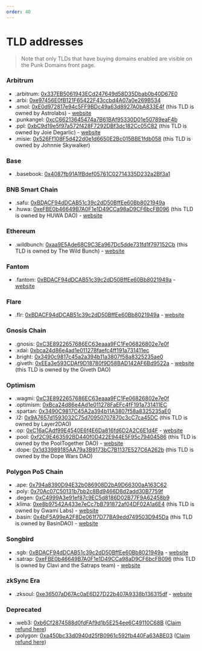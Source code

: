```yaml
---
order: 40
---
```


# TLD addresses

> Note that only TLDs that have buying domains enabled are visible on the Punk Domains front page.

### Arbitrum

- .arbitrum: [0x337EB5061943ECd247649d58D35Dbab0b40D67E0](https://arbiscan.io/token/0x337EB5061943ECd247649d58D35Dbab0b40D67E0)
- .arbi: [0xe97456E0fB121F65422F43ccbd4A07a0e269B534](https://arbiscan.io/token/0xe97456E0fB121F65422F43ccbd4A07a0e269B534)
- .smol: [0xE0d972817e94c5FF9BDc49a63d8927A0bA833E4f](https://arbiscan.io/token/0xE0d972817e94c5FF9BDc49a63d8927A0bA833E4f) (this TLD is owned by Astrolabs) - [website](https://smol.domains)
- .punkangel: [0xcC66213645474a7B61BAf95330D01e50789eaF4b](https://arbiscan.io/token/0xcC66213645474a7B61BAf95330D01e50789eaF4b)
- .ppl: [0xbC9d19e5f97a572f428F7292DBf3dc182Cc05C82](https://arbiscan.io/token/0xbC9d19e5f97a572f428F7292DBf3dc182Cc05C82) (this TLD is owned by Joie Degarlic) - [website](https://ppl.domains)
- .misie: [0x526Ff108F5d422d0e1d6650E2Bc015BBE1fdb058](https://arbiscan.io/token/0x526Ff108F5d422d0e1d6650E2Bc015BBE1fdb058) (this TLD is owned by Johnnie Skywalker)

### Base

- .basebook: [0x4087fb91A1fBdef05761C02714335D232a2Bf3a1](https://base.blockscout.com/address/0x4087fb91A1fBdef05761C02714335D232a2Bf3a1)

### BNB Smart Chain

- .safu: [0xBDACF94dDCAB51c39c2dD50BffEe60Bb8021949a](https://bscscan.com/token/0xBDACF94dDCAB51c39c2dD50BffEe60Bb8021949a)
- .huwa: [0xeFBE0b46649B7A0F1e1D49CCa98aD9CF6bcFB096](https://bscscan.com/token/0xeFBE0b46649B7A0F1e1D49CCa98aD9CF6bcFB096) (this TLD is owned by HUWA DAO) - [website](https://punk.domains/#/partners/huwa)

### Ethereum

- .wildbunch: [0xaa9E5Ade68C9C3Ea967Dc5dde731fd1f797152Cb](https://etherscan.io/token/0xaa9E5Ade68C9C3Ea967Dc5dde731fd1f797152Cb) (this TLD is owned by The Wild Bunch) - [website](https://twb.punk.domains)

### Fantom

- .fantom: [0xBDACF94dDCAB51c39c2dD50BffEe60Bb8021949a](https://ftmscan.com/address/0xBDACF94dDCAB51c39c2dD50BffEe60Bb8021949a) - [website](https://fantomnames.org)

### Flare

- .flr: [0xBDACF94dDCAB51c39c2dD50BffEe60Bb8021949a](https://flare-explorer.flare.network/address/0xBDACF94dDCAB51c39c2dD50BffEe60Bb8021949a) - [website](https://flr.domains)

### Gnosis Chain

- .gnosis: [0xC3E8922657686EC63eaaa9FC1Fe06826802e7e0f](https://blockscout.com/xdai/mainnet/token/0xC3E8922657686EC63eaaa9FC1Fe06826802e7e0f)
- .xdai: [0xbca24d86e4ad1e011278faefc4ff191a731411ec](https://blockscout.com/xdai/mainnet/token/0xbca24d86e4ad1e011278faefc4ff191a731411ec)
- .bright: [0x3490c9817c45a2a394b11a3807f58a8325235ae0](https://blockscout.com/xdai/mainnet/token/0x3490c9817c45a2a394b11a3807f58a8325235ae0)
- .giveth: [0xEEa3e593CDAf9D18780f9D58BAD142AF6Bd9522a](https://blockscout.com/xdai/mainnet/token/0xEEa3e593CDAf9D18780f9D58BAD142AF6Bd9522a) - [website](https://giveth.punk.domains) (this TLD is owned by the Giveth DAO)

### Optimism

- .wagmi: [0xC3E8922657686EC63eaaa9FC1Fe06826802e7e0f](https://optimistic.etherscan.io/token/0xC3E8922657686EC63eaaa9FC1Fe06826802e7e0f)
- .optimism: [0xBca24d86e4Ad1e011278FaEFc4fF191a731411EC](https://optimistic.etherscan.io/token/0xBca24d86e4Ad1e011278FaEFc4fF191a731411EC)
- .spartan: [0x3490C9817C45A2a394b11A3807f58a8325235aE0](https://optimistic.etherscan.io/token/0x3490C9817C45A2a394b11A3807f58a8325235aE0)
- .l2: [0x9A7657d1593032C75d70950707870c3cC7ca45DC](https://optimistic.etherscan.io/token/0x9a7657d1593032c75d70950707870c3cc7ca45dc) (this TLD is owned by Layer2DAO)
- .op: [0xC16aCAdf99E4540E6f4E6Da816fd6D2A2C6E1d4F](https://optimistic.etherscan.io/token/0xC16aCAdf99E4540E6f4E6Da816fd6D2A2C6E1d4F) - [website](https://optimistic.domains)
- .pool: [0xf2C9E463592BD440f0D422E944E5F95c79404586](https://optimistic.etherscan.io/token/0xf2C9E463592BD440f0D422E944E5F95c79404586) (this TLD is owned by the PoolTogether DAO) - [website](https://names.pooly.me)
- .dope: [0x1d33989185AA79a3B9173bC7B1137E527C6A262b](https://optimistic.etherscan.io/token/0x1d33989185AA79a3B9173bC7B1137E527C6A262b) (this TLD is owned by the Dope Wars DAO)

### Polygon PoS Chain

- .ape: [0x794a8390D94E32b086908D2bA9D66300aA163C62](https://polygonscan.com/token/0x794a8390D94E32b086908D2bA9D66300aA163C62)
- .poly: [0x70Ac07C50131b7bb2c8Bd9466D8d2add30B7759f](https://polygonscan.com/token/0x70Ac07C50131b7bb2c8Bd9466D8d2add30B7759f)
- .degen: [0xC4999A3e91ef87c9EC5d8186D02B77F9A62458b9](https://polygonscan.com/token/0xC4999A3e91ef87c9EC5d8186D02B77F9A62458b9)
- .klima: [0xe8b97542A433e7eCc7bB791872af04DF02A1a6E4](https://polygonscan.com/token/0xe8b97542A433e7eCc7bB791872af04DF02A1a6E4) (this TLD is owned by Gwami Labs) - [website](https://www.kns.earth)
- .basin: [0x4bF5A99eA2F8De061f7D77BA9edd749503D945Da](https://polygonscan.com/token/0x4bF5A99eA2F8De061f7D77BA9edd749503D945Da) (this TLD is owned by BasinDAO) - [website](https://app.basin.global)

### Songbird

- .sgb: [0xBDACF94dDCAB51c39c2dD50BffEe60Bb8021949a](https://songbird-explorer.flare.network/address/0xBDACF94dDCAB51c39c2dD50BffEe60Bb8021949a) - [website](https://songbird.domains)
- .satrap: [0xeFBE0b46649B7A0F1e1D49CCa98aD9CF6bcFB096](https://songbird-explorer.flare.network/address/0xeFBE0b46649B7A0F1e1D49CCa98aD9CF6bcFB096) (this TLD is owned by Clavi and the Satraps team) - [website](https://id.satraps.io)

### zkSync Era

- .zksoul: [0xe36507aD67Ac0aE6D27D22b407A9338b136315df](https://explorer.zksync.io/address/0xe36507aD67Ac0aE6D27D22b407A9338b136315df) - [website](https://id.zkchat.net)

### Deprecated

- .web3: [0xb6Cf2874588d0fdFAf9d1b5E254ee6C49110C68B](https://polygonscan.com/token/0xb6Cf2874588d0fdFAf9d1b5E254ee6C49110C68B) ([Claim refund here](https://punk.domains/#/deprecate/web3))
- .polygon: [0xa450bc33d0940d25fB0961c592fb440Fa63ABE03](https://polygonscan.com/token/0xa450bc33d0940d25fB0961c592fb440Fa63ABE03) ([Claim refund here](https://punk.domains/#/deprecate/polygon))